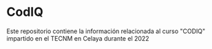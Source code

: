 # CodIQ
Este repositorio contiene la información relacionada al curso "CODIQ" impartido en el TECNM en Celaya durante el 2022
